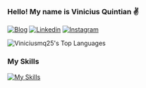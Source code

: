 
### Hello! My name is Vinicius Quintian ✌

[![Blog](https://img.shields.io/website?label=Viniciusquintian.com&style=for-the-badge&url=https://vinicius-quintian.vercel.app/)](https://vinicius-quintian.vercel.app/)
[![Linkedin](https://img.shields.io/badge/LinkedIn-0077B5?style=for-the-badge&logo=linkedin&logoColor=white)](https://www.linkedin.com/in/vinicius-quintian-1500b6257/)
[![Instagram](https://img.shields.io/badge/Instagram-E4405F?style=for-the-badge&logo=instagram&logoColor=white)](https://www.instagram.com/vmquintian/)

![Viniciusmq25's Top Languages](https://github-readme-stats.vercel.app/api/top-langs/?username=Viniciusmq25&theme=tokyonight&show_icons=true&hide_border=true&layout=compact)

### My Skills

[![My Skills](https://skillicons.dev/icons?i=python,r,flask,nodejs,nestjs,mysql,postgres,html,docker,postman,git&theme=dark)](https://skillicons.dev)
